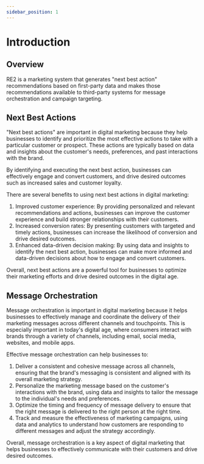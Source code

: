 ```yaml
---
sidebar_position: 1
---
```


# Introduction 

## Overview

RE2 is a marketing system that generates "next best action" recommendations based on first-party data and makes those recommendations
available to third-party systems for message orchestration and campaign targeting.

## Next Best Actions

"Next best actions" are important in digital marketing because they help businesses to identify and prioritize the most effective actions to take with a particular customer or prospect. These actions are typically based on data and insights about the customer's needs, preferences, and past interactions with the brand.

By identifying and executing the next best action, businesses can effectively engage and convert customers, and drive desired outcomes such as increased sales and customer loyalty.

There are several benefits to using next best actions in digital marketing:

1. Improved customer experience: By providing personalized and relevant recommendations and actions, businesses can improve the customer experience and build stronger relationships with their customers.
1. Increased conversion rates: By presenting customers with targeted and timely actions, businesses can increase the likelihood of conversion and drive desired outcomes.
1. Enhanced data-driven decision making: By using data and insights to identify the next best action, businesses can make more informed and data-driven decisions about how to engage and convert customers.

Overall, next best actions are a powerful tool for businesses to optimize their marketing efforts and drive desired outcomes in the digital age.

## Message Orchestration

Message orchestration is important in digital marketing because it helps businesses to effectively manage and coordinate the delivery of their marketing messages across different channels and touchpoints. This is especially important in today's digital age, where consumers interact with brands through a variety of channels, including email, social media, websites, and mobile apps.

Effective message orchestration can help businesses to:

1. Deliver a consistent and cohesive message across all channels, ensuring that the brand's messaging is consistent and aligned with its overall marketing strategy.
1. Personalize the marketing message based on the customer's interactions with the brand, using data and insights to tailor the message to the individual's needs and preferences.
1. Optimize the timing and frequency of message delivery to ensure that the right message is delivered to the right person at the right time.
1. Track and measure the effectiveness of marketing campaigns, using data and analytics to understand how customers are responding to different messages and adjust the strategy accordingly.

Overall, message orchestration is a key aspect of digital marketing that helps businesses to effectively communicate with their customers and drive desired outcomes.

